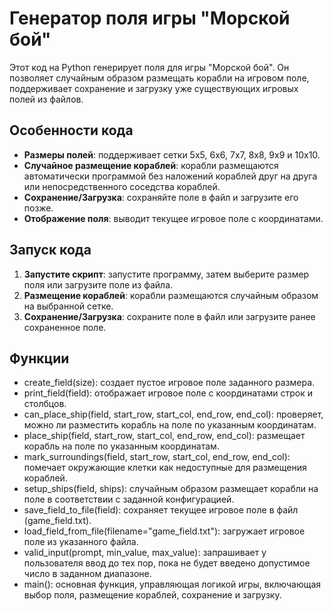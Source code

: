 # Генератор поля игры "Морской бой"

Этот код на Python генерирует поля для игры "Морской бой". Он позволяет случайным образом размещать корабли на игровом поле, поддерживает сохранение и загрузку уже существующих игровых полей из файлов.

## Особенности кода

- **Размеры полей**: поддерживает сетки 5x5, 6x6, 7x7, 8x8, 9x9 и 10x10.
- **Случайное размещение кораблей**: корабли размещаются автоматически программой без наложений кораблей друг на друга или непосредственного соседства кораблей.
- **Сохранение/Загрузка**: сохраняйте поле в файл и загрузите его позже.
- **Отображение поля**: выводит текущее игровое поле с координатами.

## Запуск кода

1. **Запустите скрипт**: запустите программу, затем выберите размер поля или загрузите поле из файла.
2. **Размещение кораблей**: корабли размещаются случайным образом на выбранной сетке.
3. **Сохранение/Загрузка**: сохраните поле в файл или загрузите ранее сохраненное поле.

## Функции

- create_field(size): создает пустое игровое поле заданного размера.
- print_field(field): отображает игровое поле с координатами строк и столбцов.
- can_place_ship(field, start_row, start_col, end_row, end_col): проверяет, можно ли разместить корабль на поле по указанным координатам.
- place_ship(field, start_row, start_col, end_row, end_col): размещает корабль на поле по указанным координатам.
- mark_surroundings(field, start_row, start_col, end_row, end_col): помечает окружающие клетки как недоступные для размещения кораблей.
- setup_ships(field, ships): случайным образом размещает корабли на поле в соответствии с заданной конфигурацией.
- save_field_to_file(field): сохраняет текущее игровое поле в файл (game_field.txt).
- load_field_from_file(filename="game_field.txt"): загружает игровое поле из указанного файла.
- valid_input(prompt, min_value, max_value): запрашивает у пользователя ввод до тех пор, пока не будет введено допустимое число в заданном диапазоне.
- main(): основная функция, управляющая логикой игры, включающая выбор поля, размещение кораблей, сохранение и загрузку.
